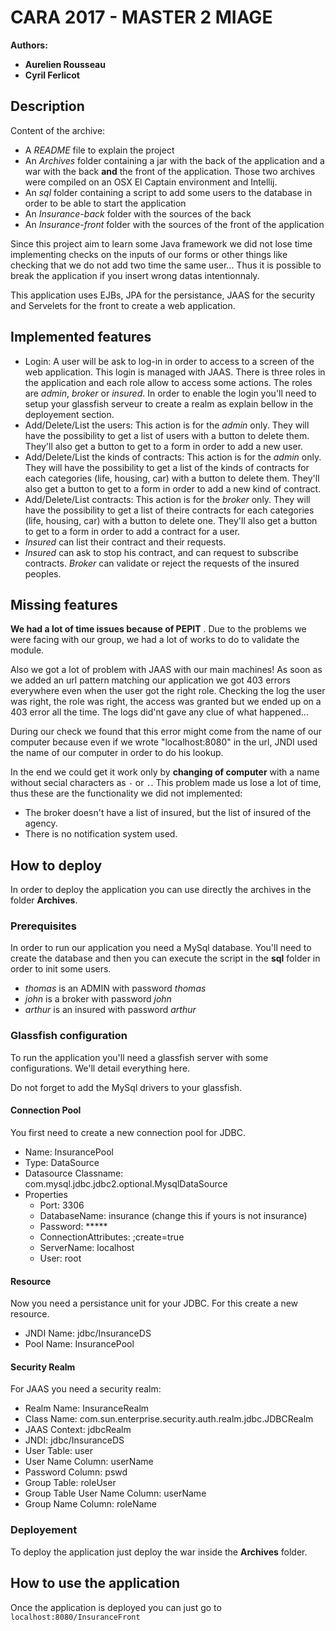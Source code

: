 # CARA 2017 - MASTER 2 MIAGE

**Authors:**
- __Aurelien Rousseau__
- __Cyril Ferlicot__

## Description

Content of the archive:
- A *README* file to explain the project
- An *Archives* folder containing a jar with the back of the application and a war with the back **and** the front of the application. Those two archives were compiled on an OSX El Captain environment and Intellij.
- An *sql* folder containing a script to add some users to the database in order to be able to start the application
- An *Insurance-back* folder with the sources of the back
- An *Insurance-front* folder with the sources of the front of the application

Since this project aim to learn some Java framework we did not lose time implementing checks on the inputs of our forms or other things like checking that we do not add two time the same user... Thus it is possible to break the application if you insert wrong datas intentionnaly.

This application uses EJBs, JPA for the persistance, JAAS for the security and Servelets for the front to create a web application.

## Implemented features

- Login: A user will be ask to log-in in order to access to a screen of the web application. This login is managed with JAAS. There is three roles in the application and each role allow to access some actions. The roles are *admin*, *broker* or *insured*. In order to enable the login you'll need to setup your glassfish serveur to create a realm as explain bellow in the deployement section.
- Add/Delete/List the users: This action is for the *admin* only. They will have the possibility to get a list of users with a button to delete them. They'll also get a button to get to a form in order to add a new user.
- Add/Delete/List the kinds of contracts: This action is for the *admin* only. They will have the possibility to get a list of the kinds of contracts for each categories (life, housing, car) with a button to delete them. They'll also get a button to get to a form in order to add a new kind of contract.
- Add/Delete/List contracts: This action is for the *broker* only. They will have the possibility to get a list of theire contracts for each categories (life, housing, car) with a button to delete one. They'll also get a button to get to a form in order to add a contract for a user.
- *Insured* can list their contract and their requests.
- *Insured* can ask to stop his contract, and can request to subscribe contracts. *Broker* can validate or reject the requests of the insured peoples.

## Missing features

**We had a lot of time issues because of PEPIT** . Due to the problems we were facing with our group, we had a lot of works to do to validate the module.

Also we got a lot of problem with JAAS with our main machines! As soon as we added an url pattern matching our application we got 403 errors everywhere even when the user got the right role. Checking the log the user was right, the role was right, the access was granted but we ended up on a 403 error all the time. The logs did'nt gave any clue of what happened...

During our check we found that this error might come from the name of our computer because even if we wrote "localhost:8080" in the url, JNDI used the name of our computer in order to do his lookup. 

In the end we could get it work only by **changing of computer** with a name without secial characters as `-` or `.`. This problem made us lose a lot of time, thus these are the functionality we did not implemented:

- The broker doesn't have a list of insured, but the list of insured of the agency.
- There is no notification system used.

## How to deploy

In order to deploy the application you can use directly the archives in the folder **Archives**.

### Prerequisites

In order to run our application you need a MySql database. You'll need to create the database and then you can execute the script in the **sql** folder in order to init some users.

- *thomas* is an ADMIN with password *thomas*
- *john* is a broker with password *john*
- *arthur* is an insured with password  *arthur*

### Glassfish configuration

To run the application you'll need a glassfish server with some configurations. We'll detail everything here.

Do not forget to add the MySql drivers to your glassfish.

#### Connection Pool

You first need to create a new connection pool for JDBC.

- Name: InsurancePool
- Type: DataSource
- Datasource Classname: com.mysql.jdbc.jdbc2.optional.MysqlDataSource
- Properties
  - Port: 3306
  - DatabaseName: insurance (change this if yours is not insurance)
  - Password: *****
  - ConnectionAttributes: ;create=true
  - ServerName: localhost
  - User: root

#### Resource 

Now you need a persistance unit for your JDBC. For this create a new resource.

- JNDI Name: jdbc/InsuranceDS
- Pool Name: InsurancePool

#### Security Realm

For JAAS you need a security realm:

- Realm Name: InsuranceRealm
- Class Name: com.sun.enterprise.security.auth.realm.jdbc.JDBCRealm
- JAAS Context: jdbcRealm
- JNDI: jdbc/InsuranceDS
- User Table: user
- User Name Column: userName
- Password Column: pswd
- Group Table: roleUser
- Group Table User Name Column: userName
- Group Name Column: roleName

### Deployement

To deploy the application just deploy the war inside the **Archives** folder.

## How to use the application

Once the application is deployed you can just go to `localhost:8080/InsuranceFront`
